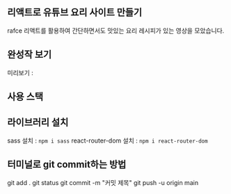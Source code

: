 ## 리액트로 유튜브 요리 사이트 만들기

rafce
리액트를 활용하여 간단하면서도 맛있는 요리 레시피가 있는 영상을 모았습니다.

## 완성작 보기
미리보기 : 

## 사용 스택

## 라이브러리 설치
sass 설치 : `npm i sass`
react-router-dom 설치 : `npm i react-router-dom`



## 터미널로 git commit하는 방법
git add .
git status
git commit -m "커밋 제목"
git push -u origin main